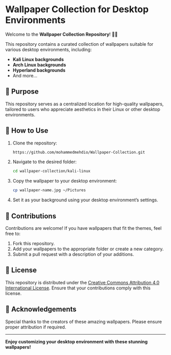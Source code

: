 # Wallpaper Collection for Desktop Environments

Welcome to the **Wallpaper Collection Repository**! 🎨✨

This repository contains a curated collection of wallpapers suitable for various desktop environments, including:

- **Kali Linux backgrounds**
- **Arch Linux backgrounds**
- **Hyperland backgrounds**
- And more...

## 🎯 Purpose
This repository serves as a centralized location for high-quality wallpapers, tailored to users who appreciate aesthetics in their Linux or other desktop environments.

## 📜 How to Use
1. Clone the repository:
   ```bash
   https://github.com/mohammedmehdio/Wallpaper-Collection.git
   ```
2. Navigate to the desired folder:
   ```bash
   cd wallpaper-collection/kali-linux
   ```
3. Copy the wallpaper to your desktop environment:
   ```bash
   cp wallpaper-name.jpg ~/Pictures
   ```
4. Set it as your background using your desktop environment’s settings.

## 🌟 Contributions
Contributions are welcome! If you have wallpapers that fit the themes, feel free to:

1. Fork this repository.
2. Add your wallpapers to the appropriate folder or create a new category.
3. Submit a pull request with a description of your additions.

## 📜 License
This repository is distributed under the [Creative Commons Attribution 4.0 International License](https://creativecommons.org/licenses/by/4.0/). Ensure that your contributions comply with this license.

## 🤝 Acknowledgements
Special thanks to the creators of these amazing wallpapers. Please ensure proper attribution if required.

---

**Enjoy customizing your desktop environment with these stunning wallpapers!**
